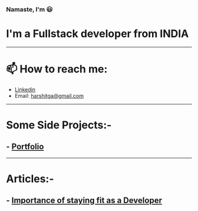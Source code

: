 ### Namaste, I'm <Harshit Gakhar /> :smiley:

# I'm a Fullstack developer from INDIA
---
# 📫 How to reach me:
- [Linkedin](https://www.linkedin.com/in/harshit-gakhar-7b3921144/)
- Email: harshitga@gmail.com
---
# Some Side Projects:-
 ## - [Portfolio](https://harshit860.github.io/)
---
# Articles:- 
 ## - [Importance of staying fit as a Developer](https://harshitga.medium.com/importance-of-staying-fit-as-a-programmer-or-in-long-sitting-jobs-a59bfdffff14)
<!--
**harshit860/harshit860** is a ✨ _special_ ✨ repository because its `README.md` (this file) appears on your GitHub profile.

Here are some ideas to get you started:

- 🔭 I’m currently working on ...
- 🌱 I’m currently learning ...
- 👯 I’m looking to collaborate on ...
- 🤔 I’m looking for help with ...
- 💬 Ask me about ...
- 📫 How to reach me: ...
- 😄 Pronouns: ...
- ⚡ Fun fact: ...
-->
